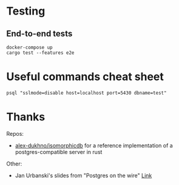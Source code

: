 # Testing
## End-to-end tests
```
docker-compose up
cargo test --features e2e
```

# Useful commands cheat sheet

```
psql "sslmode=disable host=localhost port=5430 dbname=test"
```

# Thanks

Repos:

- [alex-dukhno/isomorphicdb](https://github.com/alex-dukhno/isomorphicdb) for a reference implementation of a postgres-compatible server in rust

Other:

- Jan Urbanski's slides from "Postgres on the wire" [Link](https://www.pgcon.org/2014/schedule/attachments/330_postgres-for-the-wire.pdf)
